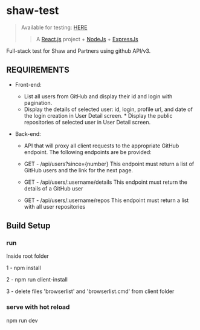 # shaw-test

> Available for testing: [HERE](https://diogo-scoz-shaw-test.herokuapp.com/)
>> A [React.js](https://reactjs.org/) project + [NodeJs](https://nodejs.org/) + [ExpressJs](https://expressjs.com/) 

Full-stack test for Shaw and Partners using github API/v3.

## REQUIREMENTS

- Front-end:
  * List all users from GitHub and display their id and login with pagination.
  * Display the details of selected user: id, login, profile url, and date of the login creation in User Detail screen. \* Display the public repositories of selected user in User Detail screen.

- Back-end:
  * API that will proxy all client requests to the appropriate GitHub endpoint. The following endpoints are be provided:

  * GET - /api/users?since={number}
This endpoint must return a list of GitHub users and the link for the next page.

  * GET - /api/users/:username/details
This endpoint must return the details of a GitHub user

  * GET - /api/users/:username/repos
This endpoint must return a list with all user repositories

## Build Setup

### run

Inside root folder

1 - npm install

2 - npm run client-install

3 - delete files 'browserlist' and 'browserlist.cmd' from client folder

### serve with hot reload

npm run dev
